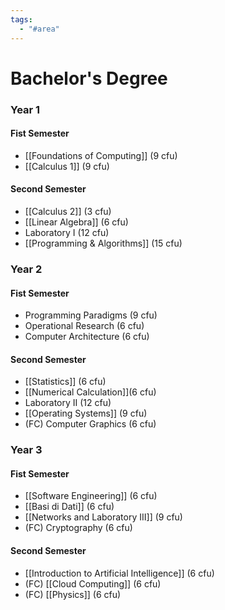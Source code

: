 ```yaml
---
tags:
  - "#area"
---
```

# Bachelor's Degree

### Year 1
#### Fist Semester
- [[Foundations of Computing]] (9 cfu)
- [[Calculus 1]] (9 cfu)
#### Second Semester
- [[Calculus 2]] (3 cfu)
- [[Linear Algebra]] (6 cfu)
- Laboratory I (12 cfu)
- [[Programming & Algorithms]] (15 cfu)

### Year 2
#### Fist Semester
- Programming Paradigms (9 cfu)
- Operational Research (6 cfu) 
- Computer Architecture (6 cfu)
#### Second Semester
- [[Statistics]] (6 cfu)
- [[Numerical Calculation]](6 cfu)
- Laboratory II (12 cfu)
- [[Operating Systems]] (9 cfu)
- (FC) Computer Graphics (6 cfu)

### Year 3
#### Fist Semester
- [[Software Engineering]] (6 cfu)
- [[Basi di Dati]] (6 cfu)
- [[Networks and Laboratory III]] (9 cfu)
- (FC) Cryptography (6 cfu)
#### Second Semester
- [[Introduction to Artificial Intelligence]] (6 cfu)
- (FC) [[Cloud Computing]] (6 cfu)
- (FC) [[Physics]] (6 cfu)
